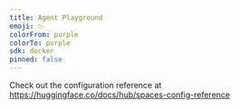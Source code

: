 ```yaml
---
title: Agent Playground
emoji: 📉
colorFrom: purple
colorTo: purple
sdk: docker
pinned: false
---
```


Check out the configuration reference at https://huggingface.co/docs/hub/spaces-config-reference

